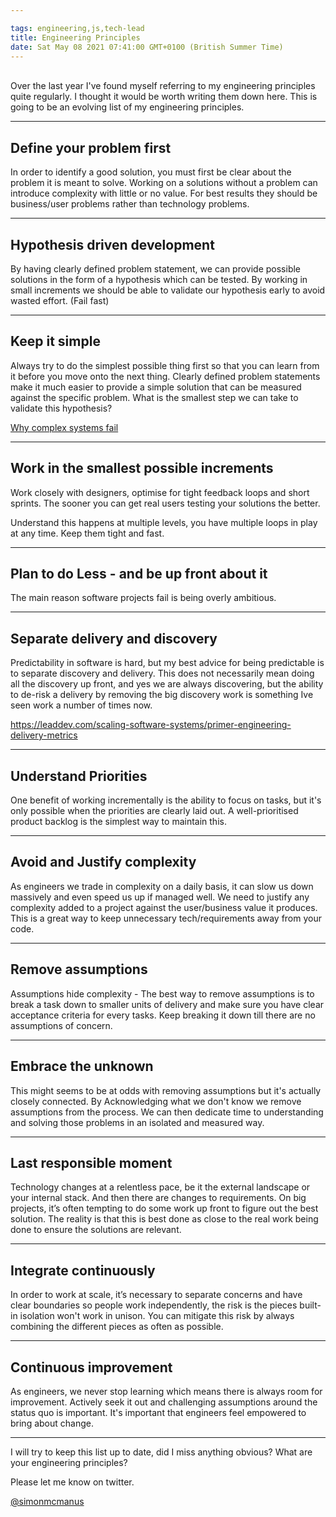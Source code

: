 ```yaml
---

tags: engineering,js,tech-lead
title: Engineering Principles
date: Sat May 08 2021 07:41:00 GMT+0100 (British Summer Time)
---
```

   
Over the last year I've found myself referring to my engineering principles quite regularly. I thought it would be worth writing them down here.  This is going to be an evolving list of my engineering principles. 

*****
## Define your problem first 

In order to identify a good solution, you must first be clear about the problem it is meant to solve. 
Working on a solutions without a problem can introduce complexity with little or no value.
For best results they should be business/user problems rather than technology problems. 

*****

## Hypothesis driven development 

By having clearly defined problem statement, we can provide possible solutions in the form of a hypothesis which can be tested. By working in small increments we should be able to validate our hypothesis early to avoid wasted effort. (Fail fast)

*****
## Keep it simple 

Always try to do the simplest possible thing first so that you can learn from it before you move onto the next thing. Clearly defined problem statements make it much easier to provide a simple solution that can be measured against the specific problem. 
What is the smallest step we can take to validate this hypothesis?

[Why complex systems fail](https://how.complexsystems.fail)

*****

## Work in the smallest possible increments 

Work closely with designers, optimise for tight feedback loops and short sprints. The sooner you can get real users testing your solutions the better. 

Understand this happens at multiple levels,  you have multiple loops in play at any time.  Keep them tight and fast.

*****
## Plan to do Less - and be up front about it

The main reason software projects fail is being overly ambitious. 

*****

## Separate delivery and discovery 

Predictability in software is hard, but my best advice for being predictable is to separate discovery and delivery.
This does not necessarily mean doing all the discovery up front, and yes we are always discovering, but the ability to de-risk a delivery by removing the big discovery work is something Ive seen work a number of times now. 

https://leaddev.com/scaling-software-systems/primer-engineering-delivery-metrics

*****
## Understand Priorities 

One benefit of working incrementally is the ability to focus on tasks, but it's only possible when the priorities are clearly laid out. A well-prioritised product backlog is the simplest way to maintain this.

*****
## Avoid and Justify complexity 

As engineers we trade in complexity on a daily basis, it can slow us down massively and even speed us up if managed well. We need to justify any complexity added to a project against the user/business value it produces. This is a great way to keep unnecessary tech/requirements away from your code. 

*****

## Remove assumptions 

Assumptions hide complexity - The best way to remove assumptions is to break a task down to smaller units of delivery and make sure you have clear acceptance criteria for every tasks. Keep breaking it down till there are no assumptions of concern. 

*****
## Embrace the unknown 

This might seems to be at odds with removing assumptions but it's actually closely connected. By Acknowledging what we don't know we remove assumptions from the process. We can then dedicate time to understanding and solving those problems in an isolated and measured way.

*****
## Last responsible moment

Technology changes at a relentless pace,  be it the external landscape or your internal stack. And then there are changes to requirements.   On big projects, it’s often tempting to do some work up front to figure out the best solution.  The reality is that this is best done as close to the real work being done to ensure the solutions are relevant.

*****
## Integrate continuously 

In order to work at scale, it’s necessary to separate concerns and have clear boundaries so people work independently, the risk is the pieces built-in isolation won't work in unison.  You can mitigate this risk by always combining the different pieces as often as possible.

*****

## Continuous improvement   

As engineers, we never stop learning which means there is always room for improvement.  Actively seek it out and challenging assumptions around the status quo is important. It's important that engineers feel empowered to bring about change. 

*****

I will try to keep this list up to date, did I miss anything obvious? What are your engineering principles?

Please let me know on twitter.

[@simonmcmanus](https://twitter.com/simonmcmanus)

